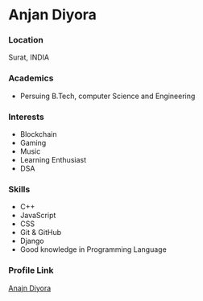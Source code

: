 # Anjan Diyora

### Location

Surat, INDIA

### Academics

- Persuing B.Tech, computer Science and Engineering

### Interests

- Blockchain
- Gaming
- Music
- Learning Enthusiast
- DSA

### Skills

- C++
- JavaScript
- CSS
- Git & GitHub
- Django
- Good knowledge in Programming Language


### Profile Link

[Anajn Diyora](https://github.com/Anjan50)
